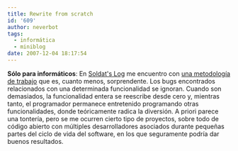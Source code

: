 ```yaml
---
title: Rewrite from scratch
id: '609'
author: neverbot
tags:
  - informática
  - miniblog
date: 2007-12-04 18:17:54
---
```


**Sólo para informáticos**: En [Soldat's Log](http://blog.chernando.eu/) me encuentro con [una metodología de trabajo](http://blog.chernando.eu/2007/12/02/cadt/) que es, cuanto menos, sorprendente. Los bugs encontrados relacionados con una determinada funcionalidad se ignoran. Cuando son demasiados, la funcionalidad entera se reescribe desde cero y, mientras tanto, el programador permanece entretenido programando otras funcionalidades, donde teóricamente radica la diversión. A priori parece una tontería, pero se me ocurren cierto tipo de proyectos, sobre todo de código abierto con múltiples desarrolladores asociados durante pequeñas partes del ciclo de vida del software, en los que seguramente podría dar buenos resultados.
